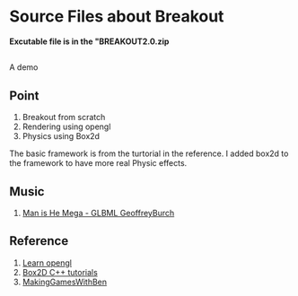 # Source Files about Breakout
**Excutable file is in the "BREAKOUT2.0.zip**

##
A demo




## Point
1. Breakout from scratch
2. Rendering using opengl
3. Physics using Box2d

The basic framework is from the turtorial in the reference. I added box2d to the framework to
have more real Physic effects.

## Music
1. [Man is He Mega - GLBML GeoffreyBurch](https://pixabay.com/music/video-games-man-is-he-mega-glbml-22045/)

## Reference
1. [Learn opengl](https://learnopengl.com/In-Practice/2D-Game/Breakout)
2. [Box2D C++ tutorials](https://www.iforce2d.net/b2dtut/)
3. [MakingGamesWithBen](https://www.youtube.com/user/makinggameswithben/videos)
